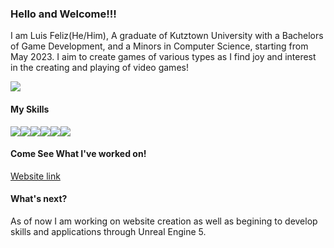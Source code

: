 ### Hello and Welcome!!!

I am Luis Feliz(He/Him), A graduate of Kutztown University with a Bachelors of Game Development, and a Minors in Computer Science, starting from May 2023. I aim to create games of various types as I find joy and interest in the creating and playing of video games!

<img src="https://steamuserimages-a.akamaihd.net/ugc/1631947648964785474/81CBA15178466DD47195A239232202E78987B714/?imw=637&imh=358&ima=fit&impolicy=Letterbox&imcolor=%23000000&letterbox=true">

#### **My Skills**
<img src="https://img.icons8.com/color/48/0000000/c-plus-plus"><img src="https://img.icons8.com/color/48/0000000/cs"><img src="https://img.icons8.com/color/48/0000000/html"><img src="https://img.icons8.com/color/48/0000000/php"><img src="https://img.icons8.com/color/48/0000000/css"><img src="https://img.icons8.com/color/48/0000000/javascript">

#### **Come See What I've worked on!**
<a href="https://luis-feliz.github.io">Website link</a>

#### **What's next?**
As of now I am working on website creation as well as begining to develop skills and applications through Unreal Engine 5.
